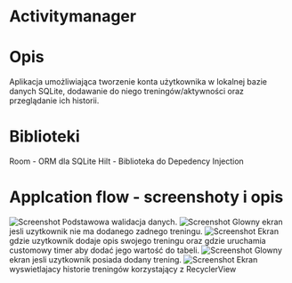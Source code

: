 # Activitymanager

# Opis
Aplikacja umożliwiająca tworzenie konta użytkownika w lokalnej bazie danych SQLite, dodawanie do niego treningów/aktywności oraz przeglądanie ich historii.

# Biblioteki
Room - ORM dla SQLite
Hilt - Biblioteka do Depedency Injection

# Applcation flow - screenshoty i opis

![Screenshot](readme_images/walidacja_danych.png)
Podstawowa walidacja danych.
![Screenshot](readme_images/main_screen_without_training.png)
Glowny ekran jesli uzytkownik nie ma dodanego zadnego treningu.
![Screenshot](readme_images/traning_screen.png)
Ekran gdzie uzytkownik dodaje opis swojego treningu oraz gdzie uruchamia customowy timer aby dodać jego wartość do tabeli.
![Screenshot](readme_images/main_screen_with_training.png)
Glowny ekran jesli uzytkownik posiada dodany trening.
![Screenshot](readme_images/training_history.png)
Ekran wyswietlajacy historie treningów korzystający z RecyclerView
